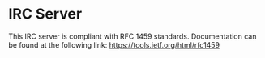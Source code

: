 # IRC Server

This IRC server is compliant with RFC 1459 standards. Documentation can be found
at the following link: https://tools.ietf.org/html/rfc1459